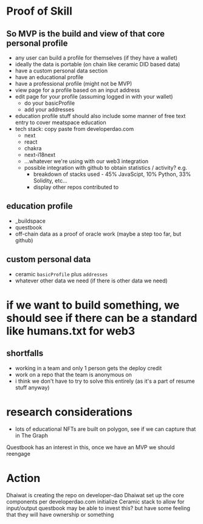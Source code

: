 # Proof of Skill

## So MVP is the build and view of that core personal profile
- any user can build a profile for themselves (if they have a wallet)
- ideally the data is portable (on chain like ceramic DID based data)
- have a custom personal data section
- have an educational profile
- have a professional profile (might not be MVP)
- view page for a profile based on an input address
- edit page for your profile (assuming logged in with your wallet)
  - do your basicProfile
  - add your addresses
- education profile stuff should also include some manner of free text entry to
cover meatspace education
- tech stack: copy paste from developerdao.com
  - next
  - react
  - chakra
  - next-i18next
  - ...whatever we're using with our web3 integration
  - possible integration with github to obtain statistics / activity? e.g.
    - breakdown of stacks used - 45% JavaScipt, 10% Python, 33% Solidity, etc...
    - display other repos contributed to

## education profile
- _buildspace
- questbook
- off-chain data as a proof of oracle work (maybe a step too far, but github)

## custom personal data
- ceramic `basicProfile` plus `addresses`
- whatever other data we need (if there is other data we need)

# if we want to build something, we should see if there can be a standard like humans.txt for web3
## shortfalls
- working in a team and only 1 person gets the deploy credit
- work on a repo that the team is anonymous on
- i think we don't have to try to solve this entirely (as it's a part of resume stuff anyway)

# research considerations
- lots of educational NFTs are built on polygon, see if we can capture that in The Graph

Questbook has an interest in this, once we have an MVP we should reengage

# Action
Dhaiwat is creating the repo on developer-dao
Dhaiwat set up the core components per developerdao.com
initialize Ceramic stack to allow for input/output
questbook may be able to invest this? but have some feeling that they will have ownership or something
